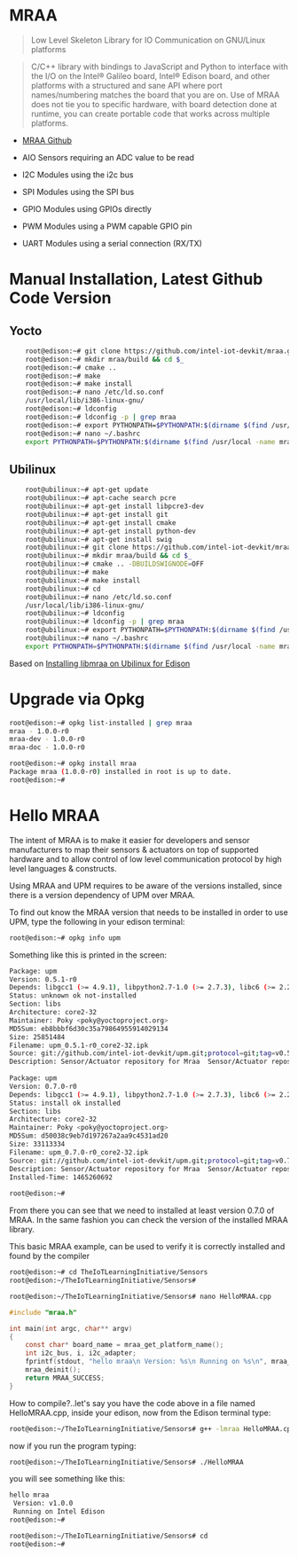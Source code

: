 # MRAA

> Low Level Skeleton Library for IO Communication on GNU/Linux platforms

> C/C++ library with bindings to JavaScript and Python to interface with the I/O on the Intel® Galileo board, Intel® Edison board, and other platforms with a structured and sane API where port names/numbering matches the board that you are on. Use of MRAA does not tie you to specific hardware, with board detection done at runtime, you can create portable code that works across multiple platforms.

- [MRAA Github](https://github.com/intel-iot-devkit/mraa)

- AIO Sensors requiring an ADC value to be read
- I2C Modules using the i2c bus
- SPI Modules using the SPI bus
- GPIO Modules using GPIOs directly
- PWM Modules using a PWM capable GPIO pin
- UART Modules using a serial connection (RX/TX)

# Manual Installation, Latest Github Code Version

## Yocto

```sh
    root@edison:~# git clone https://github.com/intel-iot-devkit/mraa.git
    root@edison:~# mkdir mraa/build && cd $_
    root@edison:~# cmake ..
    root@edison:~# make
    root@edison:~# make install
    root@edison:~# nano /etc/ld.so.conf
    /usr/local/lib/i386-linux-gnu/
    root@edison:~# ldconfig
    root@edison:~# ldconfig -p | grep mraa
    root@edison:~# export PYTHONPATH=$PYTHONPATH:$(dirname $(find /usr/local -name mraa.py))
    root@edison:~# nano ~/.bashrc
    export PYTHONPATH=$PYTHONPATH:$(dirname $(find /usr/local -name mraa.py))
```

## Ubilinux

```sh
    root@ubilinux:~# apt-get update
    root@ubilinux:~# apt-cache search pcre
    root@ubilinux:~# apt-get install libpcre3-dev
    root@ubilinux:~# apt-get install git
    root@ubilinux:~# apt-get install cmake
    root@ubilinux:~# apt-get install python-dev
    root@ubilinux:~# apt-get install swig
    root@ubilinux:~# git clone https://github.com/intel-iot-devkit/mraa.git
    root@ubilinux:~# mkdir mraa/build && cd $_
    root@ubilinux:~# cmake .. -DBUILDSWIGNODE=OFF
    root@ubilinux:~# make
    root@ubilinux:~# make install
    root@ubilinux:~# cd
    root@ubilinux:~# nano /etc/ld.so.conf
    /usr/local/lib/i386-linux-gnu/
    root@ubilinux:~# ldconfig
    root@ubilinux:~# ldconfig -p | grep mraa
    root@ubilinux:~# export PYTHONPATH=$PYTHONPATH:$(dirname $(find /usr/local -name mraa.py))
    root@ubilinux:~# nano ~/.bashrc
    export PYTHONPATH=$PYTHONPATH:$(dirname $(find /usr/local -name mraa.py))
```

Based on [Installing libmraa on Ubilinux for Edison](https://learn.sparkfun.com/tutorials/installing-libmraa-on-ubilinux-for-edison)

# Upgrade via Opkg

```sh
root@edison:~# opkg list-installed | grep mraa
mraa - 1.0.0-r0
mraa-dev - 1.0.0-r0
mraa-doc - 1.0.0-r0
```

```sh
root@edison:~# opkg install mraa                                                
Package mraa (1.0.0-r0) installed in root is up to date.                        
root@edison:~# 
```

# Hello MRAA

The intent of MRAA is to make it easier for developers and sensor manufacturers to map their sensors & actuators on top of supported hardware and to allow control of low level communication protocol by high level languages & constructs.

Using MRAA and UPM requires to be aware of the versions installed, since there is a version dependency of UPM over MRAA. 

To find out know the MRAA version that needs to be installed in order to use UPM, type the following in your edison terminal:

```sh
root@edison:~# opkg info upm
```

Something like this is printed in the screen:

```sh
Package: upm                                                                    
Version: 0.5.1-r0                                                               
Depends: libgcc1 (>= 4.9.1), libpython2.7-1.0 (>= 2.7.3), libc6 (>= 2.20), pyth)
Status: unknown ok not-installed                                                
Section: libs                                                                   
Architecture: core2-32                                                          
Maintainer: Poky <poky@yoctoproject.org>                                        
MD5Sum: eb8bbbf6d30c35a79864955914029134                                        
Size: 25851484                                                                  
Filename: upm_0.5.1-r0_core2-32.ipk                                             
Source: git://github.com/intel-iot-devkit/upm.git;protocol=git;tag=v0.5.1       
Description: Sensor/Actuator repository for Mraa  Sensor/Actuator repository fo.
                                                                                
Package: upm                                                                    
Version: 0.7.0-r0                                                               
Depends: libgcc1 (>= 4.9.1), libpython2.7-1.0 (>= 2.7.3), libc6 (>= 2.20), pyth)
Status: install ok installed                                                    
Section: libs                                                                   
Architecture: core2-32                                                          
Maintainer: Poky <poky@yoctoproject.org>                                        
MD5Sum: d50038c9eb7d197267a2aa9c4531ad20                                        
Size: 33113334                                                                  
Filename: upm_0.7.0-r0_core2-32.ipk                                             
Source: git://github.com/intel-iot-devkit/upm.git;protocol=git;tag=v0.7.0       
Description: Sensor/Actuator repository for Mraa  Sensor/Actuator repository fo.
Installed-Time: 1465260692                                                      
                   
root@edison:~# 
```

From there you can see that we need to installed at least version 0.7.0 of MRAA. In the same fashion you can check the version of the installed MRAA library.

This basic MRAA example, can be used to verify it is correctly installed and found by the compiler

```sh
root@edison:~# cd TheIoTLearningInitiative/Sensors
root@edison:~/TheIoTLearningInitiative/Sensors# 
```

```sh
root@edison:~/TheIoTLearningInitiative/Sensors# nano HelloMRAA.cpp
```

```c
#include "mraa.h"

int main(int argc, char** argv)
{
    const char* board_name = mraa_get_platform_name();
    int i2c_bus, i, i2c_adapter;
    fprintf(stdout, "hello mraa\n Version: %s\n Running on %s\n", mraa_get_version(), board_name);
    mraa_deinit();
    return MRAA_SUCCESS;
}
```

How to compile?..let's say you have the code above in a file named HelloMRAA.cpp, inside your edison, now from the Edison terminal type:

```sh
root@edison:~/TheIoTLearningInitiative/Sensors# g++ -lmraa HelloMRAA.cpp -o HelloMRAA
```

now if you run the program typing:

```sh
root@edison:~/TheIoTLearningInitiative/Sensors# ./HelloMRAA 
```

you will see something like this:

```sh
hello mraa                                                                      
 Version: v1.0.0                                                                
 Running on Intel Edison                                                        
root@edison:~# 
```

```sh
root@edison:~/TheIoTLearningInitiative/Sensors# cd
root@edison:~# 
```